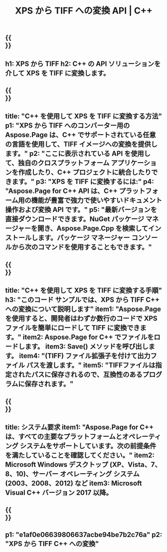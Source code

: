 ﻿---
translation: true
template: /_templates/_conversion-child-cpp.md
title: XPS から TIFF への変換 API | C++
url: /cpp/conversion/xps-to-tiff/
description: PS から TIFF への変換は、Aspose.Page for C++ API ソリューションによって提供されます。 Windows 32 ビット、Windows 64 ビット、および Linux 64 ビットの C++ ランタイム環境で動作します。
informat: XPS
outformat: TIFF
otherformats: EPS PS
---

{{<section banner>}}
---
h1: XPS から TIFF
h2: C++ の API ソリューションを介して XPS を TIFF に変換します。
---

{{<section overview>}}
---
title: "C++ を使用して XPS を TIFF に変換する方法"
p1: "XPS から TIFF へのコンバーター用の Aspose.Page は、C++ でサポートされている任意の言語を使用して、TIFF イメージへの変換を提供します。"
p2: "ここに表示されている API を使用して、独自のクロスプラットフォーム アプリケーションを作成したり、C++ プロジェクトに統合したりできます。"
p3: "XPS を TIFF に変換するには:"
p4: "Aspose.Page for C++ API は、C++ プラットフォーム用の機能が豊富で強力で使いやすいドキュメント操作および変換 API です。"
p5: "最新バージョンを直接ダウンロードできます。NuGet パッケージ マネージャーを開き、Aspose.Page.Cpp を検索してインストールします。パッケージ マネージャー コンソールから次のコマンドを使用することもできます。"
---

{{<section feature1>}}
---
title: "C++ を使用して XPS を TIFF に変換する手順"
h3: "このコード サンプルでは、​​XPS から TIFF C++ への変換について説明します"
item1: "Aspose.Page を使用すると、開発者はわずか数行のコードで XPS ファイルを簡単にロードして TIFF に変換できます。"
item2: Aspose.Page for C++ でファイルをロードします。
item3: Save() メソッドを呼び出します。
item4: "(TIFF) ファイル拡張子を付けて出力ファイル パスを渡します。"
item5: "TIFFファイルは指定されたパスに保存されるので、互換性のあるプログラムに保存されます。"
---

{{<section feature2>}}
---
title: システム要求
item1: "Aspose.Page for C++ は、すべての主要なプラットフォームとオペレーティング システムをサポートしています。次の前提条件を満たしていることを確認してください。"
item2: Microsoft Windows デスクトップ (XP、Vista、7、8、10)、サーバー オペレーティング システム (2003、2008、2012) など
item3: Microsoft Visual C++ バージョン 2017 以降。
---

{{<section gist>}}
---
p1: "e1af0e06639806637acbe94be7b2c76a"
p2: "XPS から TIFF C++ への変換"
---
